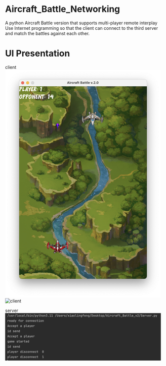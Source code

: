 # Aircraft_Battle_Networking
A python Aircraft Battle version that supports multi-player remote interplay
Use Internet programming so that the client can connect to the third server and match the battles against each other.

# UI Presentation

client
![client](playing1.png)
![client](multi-player.png)

server
![server](server.png)
